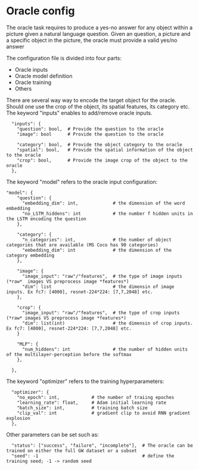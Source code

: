 # Oracle config

The oracle task requires to produce a yes-no answer for any object within a picture given a natural language question.
Given an question, a picture and a specific object in the picture, the oracle must provide a valid yes/no answer

The configuration file is divided into four parts:
 - Oracle inputs
 - Oracle model definition
 - Oracle training
 - Others

There are several way way to encode the target object for the oracle.
Should one use the crop of the object, its spatial features, its category etc.
The keyword "inputs" enables to add/remove oracle inputs.

```
  "inputs": {
    "question": bool,  # Provide the question to the oracle
    "image": bool      # Provide the question to the oracle

    "category": bool,  # Provide the object category to the oracle
    "spatial": bool,   # Provide the spatial information of the object to the oracle
    "crop": bool,      # Provide the image crop of the object to the oracle
  },
```


The keyword  "model" refers to the oracle input configuration:
```
"model": {
    "question": {
      "embedding_dim": int,             # the dimension of the word embedding
      "no_LSTM_hiddens": int            # the number f hidden units in the LSTM encoding the question
    },

    "category": {
      "n_categories": int,              # the number of object categories that are available (MS Coco has 90 categories)
      "embedding_dim": int              # the dimension of the category embedding
    },

    "image": {
      "image_input": "raw"/"features",  # the type of image inputs (*raw*  images VS preprocess image *features*)
      "dim": list                       # the dimensin of image inputs. Ex fc7: [4000], resnet-224*224: [7,7,2048] etc.
    },

    "crop": {
      "image_input": "raw"/"features",  # the type of crop inputs (*raw* images VS preprocess image *features*)
      "dim": list(int)                  # the dimensin of crop inputs. Ex fc7: [4000], resnet-224*224: [7,7,2048] etc.
    }

    "MLP": {
      "num_hiddens": int                # the number of hidden units of the multilayer-perception before the softmax
    },

  },
```

The keyword  "optimizer" refers to the training hyperparameters:


```
  "optimizer": {
    "no_epoch": int,            # the number of traiing epoches
    "learning_rate": float,     # Adam initial learning rate
    "batch_size": int,          # training batch size
    "clip_val": int             # gradient clip to avoid RNN gradient explosion
  },
 ```

Other parameters can be set such as:

```
  "status": ["success", "failure", "incomplete"],  # The oracle can be trained on either the full GW dataset or a subset
  "seed": -1                                       # define the training seed; -1 -> random seed
 ```